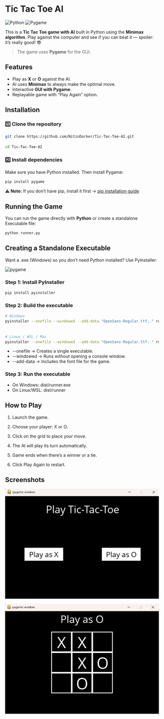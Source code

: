 # Tic Tac Toe AI

![Python](https://img.shields.io/badge/python-3.12-blue)
![Pygame](https://img.shields.io/badge/pygame-2.6-green)

This is a **Tic Tac Toe game with AI** built in Python using the **Minimax algorithm**. Play against the computer and see if you can beat it — spoiler: it’s really good! 😎

>  The game uses **Pygame** for the GUI.

## Features

- Play as **X** or **O** against the AI.
- AI uses **Minimax** to always make the optimal move.
- Interactive **GUI with Pygame**.
- Replayable game with “Play Again” option.

## Installation

### 1️⃣ Clone the repository

```bash
git clone https://github.com/NitinDarker/Tic-Tac-Toe-AI.git

cd Tic-Tac-Toe-AI
```

### 2️⃣ Install dependencies
Make sure you have Python installed. Then install Pygame:

```bash
pip install pygame
```

**⚠️ Note:** If you don’t have pip, install it first → [pip installation guide](https://pip.pypa.io/en/stable/installation/)

## Running the Game

You can run the game directly with **Python** or create a standalone Executable file:

```bash
python runner.py
```

## Creating a Standalone Executable

Want a .exe (Windows) so you don’t need Python installed? Use PyInstaller:

![pygame](https://img.shields.io/badge/pyinstaller-6.15-violet)

### Step 1: Install PyInstaller

```bash
pip install pyinstaller
```

### Step 2: Build the executable

```bash
# Windows
pyinstaller --onefile --windowed --add-data "OpenSans-Regular.ttf;." runner.py


# Linux / WSL / Mac
pyinstaller --onefile --windowed --add-data "OpenSans-Regular.ttf:." runner.py
```

- --onefile → Creates a single executable.
- --windowed → Runs without opening a console window.
- --add-data → Includes the font file for the game.

### Step 3: Run the executable

- On Windows: dist/runner.exe
- On Linux/WSL: dist/runner

## How to Play

1. Launch the game.

2. Choose your player: X or O.

3. Click on the grid to place your move.

4. The AI will play its turn automatically.

5. Game ends when there’s a winner or a tie.

6. Click Play Again to restart.

## Screenshots

![Tic Tac Toe](landing.png)

![Tic Tac Toe](game.png)